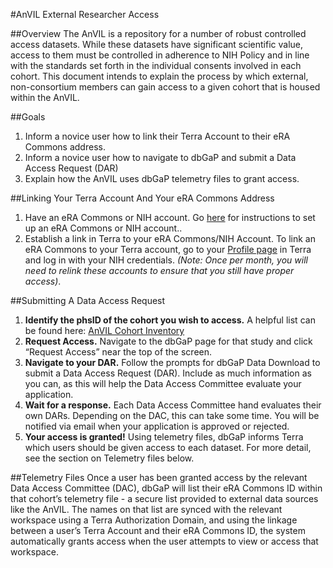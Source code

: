 #AnVIL External Researcher Access

##Overview
The AnVIL is a repository for a number of robust controlled access datasets. While these datasets have significant scientific value, access to them must be controlled in adherence to NIH Policy and in line with the standards set forth in the individual consents involved in each cohort. This document intends to explain the process by which external, non-consortium members can gain access to a given cohort that is housed within the AnVIL.

##Goals
1. Inform a novice user how to link their Terra Account to their eRA Commons address.
1. Inform a novice user how to navigate to dbGaP and submit a Data Access Request (DAR)
1. Explain how the AnVIL uses dbGaP telemetry files to grant access.

##Linking Your Terra Account And Your eRA Commons Address
1. Have an eRA Commons or NIH account. Go [here](https://wiki.nci.nih.gov/display/TCGA/Application+Process) for instructions to set up an eRA Commons or NIH account..
1. Establish a link in Terra to your eRA Commons/NIH Account. To link an eRA Commons to your Terra account, go to your [Profile page](https://anvil.terra.bio/#profile) in Terra and log in with your NIH credentials. _(Note: Once per month, you will need to relink these accounts to ensure that you still have proper access)_.

##Submitting A Data Access Request

1. **Identify the phsID of the cohort you wish to access.** A helpful list can be found here: [AnVIL Cohort Inventory](https://docs.google.com/spreadsheets/d/191X-ZmLwm2K5XlKfiXL6KvRXzCCxsbAqYrQ3HY_9IcA/edit?usp=sharing)
1. **Request Access.** Navigate to the dbGaP page for that study and click “Request Access” near the top of the screen.
1. **Navigate to your DAR.** Follow the prompts for dbGaP Data Download to submit a Data Access Request (DAR). Include as much information as you can, as this will help the Data Access Committee evaluate your application.
1. **Wait for a response.** Each Data Access Committee hand evaluates their own DARs. Depending on the DAC, this can take some time. You will be notified via email when your application is approved or rejected.
1. **Your access is granted!** Using telemetry files, dbGaP informs Terra which users should be given access to each dataset. For more detail, see the section on Telemetry files below.

##Telemetry Files
Once a user has been granted access by the relevant Data Access Committee (DAC), dbGaP will list their eRA Commons ID within that cohort’s telemetry file - a secure list provided to external data sources like the AnVIL. The names on that list are synced with the relevant workspace using a Terra Authorization Domain, and using the linkage between a user’s Terra Account and their eRA Commons ID, the system automatically grants access when the user attempts to view or access that workspace.
